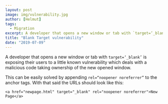 ```yaml
---
layout: post
image: img/vulnerability.jpg
author: [Helmut]
tags:
  - Migration
excerpt: A developer that opens a new window or tab with `target=‘_blank’` is exposing their users to a little
title: "Blank Target vulnerability"
date: "2019-07-09"
---
```


A developer that opens a new window or tab with `target=‘_blank’` is exposing their users to a little known vulnerability which deals with a malicious code taking ownership of the new opened window.

This can be easily solved by appending `rel=“noopener noreferrer”` to the anchor tags. With that said the URLs should look like this:

```
<a href="newpage.html" target="_blank" rel="noopener noreferrer">New Page</a>
```
